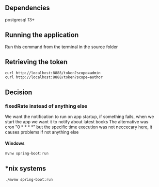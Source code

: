 ## Dependencies
postgresql 13+
## Running the application

Run this command from the terminal in the source folder

## Retrieving the token
```
curl http://localhost:8888/token?scope=admin
curl http://localhost:8888/token?scope=author
```

## Decision
### fixedRate instead of anything else
We want the notification to run on app startup, if something fails, when we
start the app we want it to notify about latest books
The alternative was cron "0 * * * *" but the specific time execution was not
neccecary here, it causes problems if not anything else
#### Windows
```
mvnw spring-boot:run
```
## *nix systems
```
./mvnw spring-boot:run
```